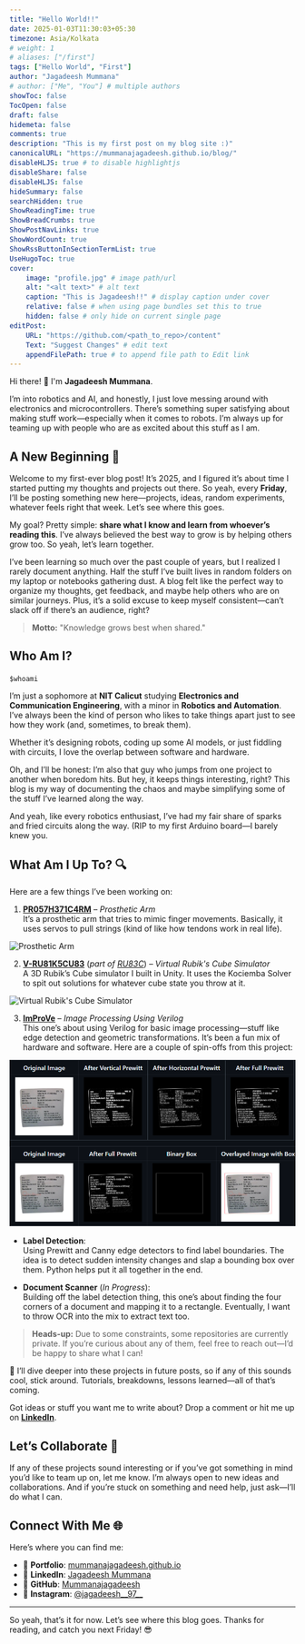 ```yaml
---
title: "Hello World!!"
date: 2025-01-03T11:30:03+05:30
timezone: Asia/Kolkata
# weight: 1
# aliases: ["/first"]
tags: ["Hello World", "First"]
author: "Jagadeesh Mummana"
# author: ["Me", "You"] # multiple authors
showToc: false
TocOpen: false
draft: false
hidemeta: false
comments: true
description: "This is my first post on my blog site :)"
canonicalURL: "https://mummanajagadeesh.github.io/blog/"
disableHLJS: true # to disable highlightjs
disableShare: false
disableHLJS: false
hideSummary: false
searchHidden: true
ShowReadingTime: true
ShowBreadCrumbs: true
ShowPostNavLinks: true
ShowWordCount: true
ShowRssButtonInSectionTermList: true
UseHugoToc: true
cover:
    image: "profile.jpg" # image path/url
    alt: "<alt text>" # alt text
    caption: "This is Jagadeesh!!" # display caption under cover
    relative: false # when using page bundles set this to true
    hidden: false # only hide on current single page
editPost:
    URL: "https://github.com/<path_to_repo>/content"
    Text: "Suggest Changes" # edit text
    appendFilePath: true # to append file path to Edit link
---
```





Hi there! 👋 I'm **Jagadeesh Mummana**.  

I’m into robotics and AI, and honestly, I just love messing around with electronics and microcontrollers. There’s something super satisfying about making stuff work—especially when it comes to robots. I’m always up for teaming up with people who are as excited about this stuff as I am.

## A New Beginning 🚀

Welcome to my first-ever blog post! It’s 2025, and I figured it’s about time I started putting my thoughts and projects out there. So yeah, every **Friday**, I’ll be posting something new here—projects, ideas, random experiments, whatever feels right that week. Let’s see where this goes. 

My goal? Pretty simple: **share what I know and learn from whoever’s reading this**. I’ve always believed the best way to grow is by helping others grow too. So yeah, let’s learn together.

I’ve been learning so much over the past couple of years, but I realized I rarely document anything. Half the stuff I’ve built lives in random folders on my laptop or notebooks gathering dust. A blog felt like the perfect way to organize my thoughts, get feedback, and maybe help others who are on similar journeys. Plus, it’s a solid excuse to keep myself consistent—can’t slack off if there’s an audience, right?

> **Motto:** "Knowledge grows best when shared." 

## Who Am I?  
`$whoami`

I’m just a sophomore at **NIT Calicut** studying **Electronics and Communication Engineering**, with a minor in **Robotics and Automation**. I’ve always been the kind of person who likes to take things apart just to see how they work (and, sometimes, to break them). 

Whether it’s designing robots, coding up some AI models, or just fiddling with circuits, I love the overlap between software and hardware. 

Oh, and I’ll be honest: I’m also that guy who jumps from one project to another when boredom hits. But hey, it keeps things interesting, right? This blog is my way of documenting the chaos and maybe simplifying some of the stuff I’ve learned along the way.

And yeah, like every robotics enthusiast, I’ve had my fair share of sparks and fried circuits along the way. (RIP to my first Arduino board—I barely knew you.

## What Am I Up To? 🔍  

Here are a few things I’ve been working on:

1. **[PR057H371C4RM](https://github.com/Mummanajagadeesh/PR057H371C4RM)** – *Prosthetic Arm*  
   It’s a prosthetic arm that tries to mimic finger movements. Basically, it uses servos to pull strings (kind of like how tendons work in real life).  

![Prosthetic Arm](hw/prosarm.png)

2. **[V-RU81K5CU83](https://github.com/Mummanajagadeesh/V-RU81K5CU83)** (*part of [RU83C](https://github.com/Mummanajagadeesh/RU83C)*) – *Virtual Rubik's Cube Simulator*  
   A 3D Rubik’s Cube simulator I built in Unity. It uses the Kociemba Solver to spit out solutions for whatever cube state you throw at it.  

![Virtual Rubik's Cube Simulator](hw/vrubikscube.png)



3. **[ImProVe](https://github.com/Mummanajagadeesh/ImProVe)** – *Image Processing Using Verilog*  
   This one’s about using Verilog for basic image processing—stuff like edge detection and geometric transformations. It’s been a fun mix of hardware and software. Here are a couple of spin-offs from this project:

![ImProVe - Label Detection](improve-label.png)


   - **Label Detection**:  
     Using Prewitt and Canny edge detectors to find label boundaries. The idea is to detect sudden intensity changes and slap a bounding box over them. Python helps put it all together in the end.  

   - **Document Scanner** (*In Progress*):  
     Building off the label detection thing, this one’s about finding the four corners of a document and mapping it to a rectangle. Eventually, I want to throw OCR into the mix to extract text too.

     

> **Heads-up:** Due to some constraints, some repositories are currently private. If you’re curious about any of them, feel free to reach out—I’d be happy to share what I can! 

🌟 I’ll dive deeper into these projects in future posts, so if any of this sounds cool, stick around. Tutorials, breakdowns, lessons learned—all of that’s coming. 

Got ideas or stuff you want me to write about? Drop a comment or hit me up on **[LinkedIn](#connect-with-me-)**.

## Let’s Collaborate 🤝  

If any of these projects sound interesting or if you’ve got something in mind you’d like to team up on, let me know. I’m always open to new ideas and collaborations. And if you’re stuck on something and need help, just ask—I’ll do what I can.

## Connect With Me 🌐  

Here’s where you can find me:  
- 🌌 **Portfolio**: [mummanajagadeesh.github.io](https://mummanajagadeesh.github.io)  
- 💼 **LinkedIn**: [Jagadeesh Mummana](https://www.linkedin.com/in/jagadeeeshmummana)  
- 🔧 **GitHub**: [Mummanajagadeesh](https://github.com/Mummanajagadeesh)  
- 📸 **Instagram**: [@jagadeesh__97__](https://www.instagram.com/jagadeesh__97__)  


---

So yeah, that’s it for now. Let’s see where this blog goes. Thanks for reading, and catch you next Friday! 😎

 



